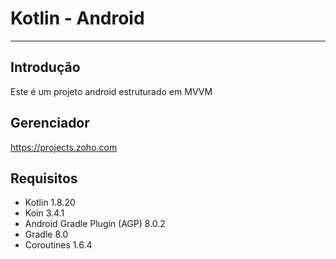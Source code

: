 # Kotlin - Android

---

## Introdução
Este é um projeto android estruturado em MVVM

## Gerenciador
https://projects.zoho.com

## Requisitos
- Kotlin 1.8.20
- Koin 3.4.1
- Android Gradle Plugin (AGP) 8.0.2
- Gradle 8.0
- Coroutines 1.6.4
